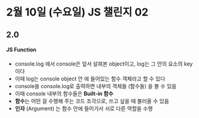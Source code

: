 # 2월 10일 (수요일) JS 챌린지 02

## 2.0
#### JS Function
- console.log 에서 console은 앞서 살펴본 object이고, log는 그 안의 요소의 key이다
- 이때 log는 console object 안 에 들어있는 함수 객체라고 할 수 있다
- console을 console.log로 출력하면 내부의 객체들 (함수들) 을 볼 수 있음
- 이때 console 내부의 함수들은 **Built-in 함수**
- **함수**는 어떤 걸 수행해 주는 코드 조각으로, 쓰고 싶을 때 불러올 수 있음
- **인자** (Argument) 는 함수 안에 들어가서 서로 다른 역할을 수행
